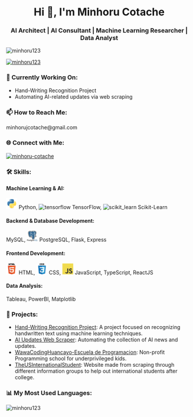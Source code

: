<h1 align="center">Hi 👋, I'm Minhoru Cotache</h1>
<h3 align="center">AI Architect | AI Consultant | Machine Learning Researcher | Data Analyst </h3>

<p align="left"> <img src="https://komarev.com/ghpvc/?username=minhoru123&label=Profile%20views&color=0e75b6&style=flat" alt="minhoru123" /> </p>

<p align="left"> <a href="https://github.com/ryo-ma/github-profile-trophy"><img src="https://github-profile-trophy.vercel.app/?username=minhoru123" alt="minhoru123" /></a> </p>

<h3 align="left">🔭 Currently Working On:</h3>
<ul>
  <li>Hand-Writing Recognition Project</li>
  <li>Automating AI-related updates via web scraping</li>
</ul>

<h3 align="left">📫 How to Reach Me:</h3>
<p>minhorujcotache@gmail.com</p>

<h3 align="left">🌐 Connect with Me:</h3>
<p>
  <a href="https://linkedin.com/in/minhoru-cotache" target="blank">
    <img align="center" src="https://raw.githubusercontent.com/rahuldkjain/github-profile-readme-generator/master/src/images/icons/Social/linked-in-alt.svg" alt="minhoru-cotache" height="30" width="40" />
  </a>
</p>

<h3 align="left">🛠️ Skills:</h3>

<h4>Machine Learning & AI:</h4>
<p>
  <img src="https://raw.githubusercontent.com/devicons/devicon/master/icons/python/python-original.svg" alt="python" width="30" height="30" />
  Python, 
  <img src="https://www.vectorlogo.zone/logos/tensorflow/tensorflow-icon.svg" alt="tensorflow" width="30" height="30" />
  TensorFlow, 
  <img src="https://upload.wikimedia.org/wikipedia/commons/0/05/Scikit_learn_logo_small.svg" alt="scikit_learn" width="30" height="30" />
  Scikit-Learn
</p>

<h4>Backend & Database Development:</h4>
<p>
  MySQL, 
  <img src="https://raw.githubusercontent.com/devicons/devicon/master/icons/postgresql/postgresql-original-wordmark.svg" alt="postgresql" width="30" height="30" />
  PostgreSQL,
  Flask, 
  Express
</p>

<h4>Frontend Development:</h4>
<p>
  <img src="https://raw.githubusercontent.com/devicons/devicon/master/icons/html5/html5-original-wordmark.svg" alt="html5" width="30" height="30" />
  HTML, 
  <img src="https://raw.githubusercontent.com/devicons/devicon/master/icons/css3/css3-original-wordmark.svg" alt="css3" width="30" height="30" />
  CSS, 
  <img src="https://raw.githubusercontent.com/devicons/devicon/master/icons/javascript/javascript-original.svg" alt="javascript" width="30" height="30" />
  JavaScript,
  TypeScript,
  ReactJS
</p>

<h4>Data Analysis:</h4>
<p>
  Tableau, PowerBI, Matplotlib
</p>
<h3 align="left">🌟 Projects:</h3>
<ul>
  <li><a href="https://github.com/Minhoru123/Hand-Writing-Recognition-clean">Hand-Writing Recognition Project</a>: A project focused on recognizing handwritten text using machine learning techniques.</li>
  <li><a href="https://github.com/Minhoru123/AI-News-WebScraper">AI Updates Web Scraper</a>: Automating the collection of AI news and updates.</li>
  <li><a href="https://wawacodinghuancayo.netlify.app/">WawaCodingHuancayo-Escuela de Programacion</a>: Non-profit Programming school for underprivileged kids. </li>
  <li><a href="https://theusinternationalstudent.netlify.app/">TheUSInternationalStudent</a>: Website made from scraping through different information groups to help out international students after college.</li>
</ul>

<h3 align="left">📊 My Most Used Languages:</h3>
<p>
  <img src="https://github-readme-stats.vercel.app/api/top-langs?username=minhoru123&show_icons=true&locale=en&layout=compact" alt="minhoru123" />
</p>
